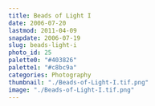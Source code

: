 ```yaml
---
title: Beads of Light I
date: 2006-07-20
lastmod: 2011-04-09
snapdate: 2006-07-19
slug: beads-light-i
photo_id: 25
palette0: "#403826"
palette1: "#c8bc9a"
categories: Photography
thumbnail: "./Beads-of-Light-I.tif.png"
image: "./Beads-of-Light-I.tif.png"
---
```

